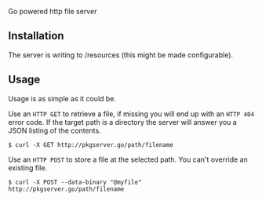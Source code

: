 Go powered http file server

## Installation
The server is writing to /resources (this might be made configurable).

## Usage
Usage is as simple as it could be.

Use an `HTTP GET` to retrieve a file, if missing you will end up with an `HTTP 404` error code.
If the target path is a directory the server will answer you a JSON listing of the contents.

```
$ curl -X GET http://pkgserver.go/path/filename
```

Use an `HTTP POST` to store a file at the selected path. You can't override an existing file.

```
$ curl -X POST --data-binary "@myfile" http://pkgserver.go/path/filename
```
